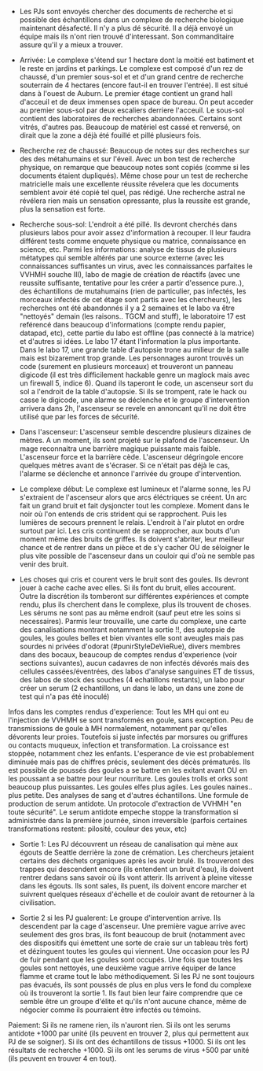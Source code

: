 * Les PJs sont envoyés chercher des documents de recherche et si possible des échantillons dans un complexe de recherche biologique maintenant désafecté. Il n'y a plus dé sécurité. Il a déjà envoyé un équipe mais ils n'ont rien trouvé d'interessant. Son commanditaire assure qu'il y a mieux a trouver. 

* Arrivée: Le complexe s'étend sur 1 hectare dont la moitié est batiment et  le reste en jardins et parkings. Le complexe est composé d'un rez de chaussé, d'un premier sous-sol et et d'un grand centre de recherche souterrain de 4 hectares (encore faut-il en trouver l'entrée). Il est situé dans à l'ouest de Auburn. Le premier étage contient un grand hall d'acceuil et de deux immenses open space de bureau. On peut acceder au premier sous-sol par deux escaliers derriere l'acceuil. Le sous-sol contient des laboratoires de recherches abandonnées. Certains sont vitrés, d'autres pas. Beaucoup de matériel est cassé et renversé, on dirait que la zone a déjà été fouillé et pillé plusieurs fois. 

* Recherche rez de chaussé: Beaucoup de notes sur des recherches sur des des métahumains et sur l'éveil. Avec un bon test de recherche physique, on remarque que beaucoup notes sont copiés (comme si les documents étaient dupliqués). Même chose pour un test de recherche matricielle mais une excellente réussite révelera que les documents semblent avoir été copié tel quel, pas rédigé. Une recherche astral ne révélera rien mais un sensation opressante, plus la reussite est grande, plus la sensation est forte.

* Recherche sous-sol: L'endroit a été pillé. Ils devront cherchés dans plusieurs labos pour avoir assez d'information à recouper. Il leur faudra différent tests comme enquete physique ou matrice, connaissance en science, etc. Parmi les informations: analyse de tissus de plusieurs métatypes qui semble altérés par une source externe (avec les connaissances suffisantes un virus, avec les connaissances parfaites le VVHMH souche III), labo de magie de création de réactifs (avec une reussite suffisante, tentative pour les créer a partir d'essence pure..), des échantillons de mutahumains (rien de particulier, pas infectés, les morceaux infectés de cet étage sont partis avec les chercheurs), les recherches ont été abandonnés il y a 2 semaines et le labo va être "nettoyés" demain (les raisons.. TGCM and stuff), le laboratoire 17 est reférencé dans beaucoup d'informations (compte rendu papier, datapad, etc), cette partie du labo est offline (pas connecté à la matrice) et d'autres si idées. Le labo 17 étant l'information la plus importante. Dans le labo 17, une grande table d'autopsie trone au milieur de la salle mais est bizarement trop grande. Les personnages auront trouvés un code (surement en plusieurs morceaux) et trouveront un panneau digicode (il est très difficilement hackable genre un maglock mais avec un firewall 5, indice 6). Quand ils taperont le code, un ascenseur sort du sol a l'endroit de la table d'autopsie. Si ils se trompent, rate le hack ou casse le digicode, une alarme se déclenche et le groupe d'intervention arrivera dans 2h, l'ascenseur se revele en annoncant qu'il ne doit être utilisé que par les forces de sécurité.

* Dans l'ascenseur: L'ascenseur semble descendre plusieurs dizaines de mètres. A un moment, ils sont projeté sur le plafond de l'ascenseur. Un mage reconnaitra une barrière magique puissante mais faible. L'ascenseur force et la barrière cède. L'ascenseur dégringole encore quelques mètres avant de s'écraser. Si ce n'était pas déjà le cas, l'alarme se déclenche et annonce l'arrivée du groupe d'intervention. 

* Le complexe début: Le complexe est lumineux et l'alarme sonne, les PJ s'extraient de l'ascenseur alors que arcs éléctriques se créent. Un arc fait un grand bruit et fait dysjoncter tout les complexe. Moment dans le noir où l'on entends de cris strident qui se rapprochent. Puis les lumières de secours prennent le relais. L'endroit à l'air plutot en ordre surtout par ici. Les cris continuent de se rapprocher, aux bouts d'un moment même des bruits de griffes. Ils doivent s'abriter, leur meilleur chance et de rentrer dans un pièce et de s'y cacher OU de séloigner le plus vite possible de l'ascenseur dans un couloir qui d'où ne semble pas venir des bruit.

* Les choses qui cris et courent vers le bruit sont des goules. Ils devront jouer à cache cache avec elles. Si ils font du bruit, elles accourent. Outre la discrétion ils tomberont sur différentes expériences et compte rendu, plus ils cherchent dans le complexe, plus ils trouvent de choses. Les sérums ne sont pas au même endroit (sauf peut etre les soins si necessaires). Parmis leur trouvaille, une carte du complexe, une carte des canalisations montrant notamment la sortie !!, des autopsie de goules, les goules belles et bien vivantes elle sont aveugles mais pas sourdes ni privées d'odorat (#punirStyleDeVieRue), divers membres dans des bocaux, beaucoup de comptes rendus d'experience (voir sections suivantes), aucun cadavres de non infectés dévorés mais des cellules cassées/éventrées, des labos d'analyse sanguines ET de tissus, des labos de stock des souches (4 echatillons restants), un labo pour créer un serum (2 echantillons, un dans le labo, un dans une zone de test qui n'a pas été inoculé)

Infos dans les comptes rendus d'experience: Tout les MH qui ont eu l'injection de VVHMH se sont transformés en goule, sans exception. Peu de transmissions de goule à MH normalement, notamment par qu'elles dévorents leur proies. Toutefois si juste infectés par morsures ou griffures ou contacts muqueux, infection et transformation. La croissance est stoppée, notamment chez les enfants. L'esperance de vie est probablement diminuée mais pas de chiffres précis, seulement des décès prématurés. Ils est possible de poussés des goules a se battre en les exitant avant OU en les poussant a se battre pour leur nourriture. Les goules trolls et orks sont beaucoup plus puissantes. Les goules elfes plus agiles. Les goules naines.. plus petite. Des analyses de sang et d'autres échantillons. Une formule de production de serum antidote. Un protocole d'extraction de VVHMH "en toute sécurité". Le serum antidote empeche stoppe la transformation si administrée dans la première journée, sinon irreversible (parfois certaines transformations restent: pilosité, couleur des yeux, etc)

* Sortie 1: Les PJ découvrent un réseau de canalisation qui mène aux égouts de Seattle derrière la zone de crémation. Les chercheurs jetaient certains des déchets organiques après les avoir brulé. Ils trouveront des trappes qui descendent encore (ils entendent un bruit d'eau), ils doivent rentrer dedans sans savoir où ils vont atterir. Ils arrivent à pleine vitesse dans les égouts. Ils sont sales, ils puent, ils doivent encore marcher et suivrent quelques réseaux d'échelle et de couloir avant de retourner à la civilisation.

* Sortie 2 si les PJ gualerent: Le groupe d'intervention arrive. Ils descendent par la cage d'ascenseur. Une première vague arrive avec seulement des gros bras, ils font beaucoup de bruit (notamment avec des dispositifs qui émettent une sorte de craie sur un tableau très fort) et dézinguent toutes les goules qui viennent. Une occasion pour les PJ de fuir pendant que les goules sont occupés. Une fois que toutes les goules sont nettoyés, une deuxième vague arrive équiper de lance flamme et crame tout le labo méthodiquement. Si les PJ ne sont toujours pas évacués, ils sont poussés de plus en plus vers le fond du complexe où ils trouveront la sortie 1. Ils faut bien leur faire comprendre que ce semble être un groupe d'élite et qu'ils n'ont aucune chance, même de négocier comme ils pourraient être infectés ou témoins.

Paiement: Si ils ne ramene rien, ils n'auront rien. Si ils ont les serums antidote +1000 par unité (ils peuvent en trouver 2, plus qui permettent aux PJ de se soigner). Si ils ont des échantillons de tissus +1000. Si ils ont les résultats de recherche +1000. Si ils ont les serums de virus +500 par unité (ils peuvent en trouver 4 en tout). 
